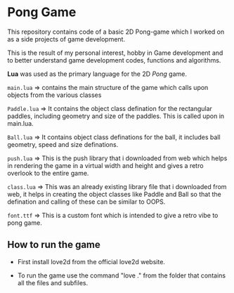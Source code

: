# Pong Game

This repository contains code of a basic 2D Pong-game which I worked on as a side projects of game development.

This is the result of my personal interest, hobby in Game development and to better understand game development codes, functions and algorithms.

**Lua** was used as the primary language for the 2D *Pong* game.

`main.lua` => contains the main structure of the game which calls upon objects from the various classes 

`Paddle.lua` => It contains the object class defination for the rectangular paddles, including geometry and size of the paddles. This is called upon in main.lua.

`Ball.lua` => It contains object class definations for the ball, it includes ball geometry, speed and size definations.

`push.lua` => This is the push library that i downloaded from web which helps in rendering the game in a virtual width and height and gives a retro overlook to the entire game.

`class.lua` => This was an already existing library file that i downloaded from web, it helps in creating the object classes like Paddle and Ball so that the defination and calling of these can be similar to OOPS.

`font.ttf` => This is a custom font which is intended to give a retro vibe to pong game.

## How to run the game

* First install love2d from the official love2d website.

* To run the game use the command "love ." from the folder that contains all the files and subfiles.